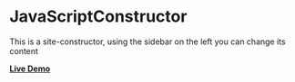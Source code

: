 # JavaScriptConstructor

This is a site-constructor, using the sidebar on the left you can change its content

[**Live Demo**](https://javascript-constructor-mathew.web.app/)

